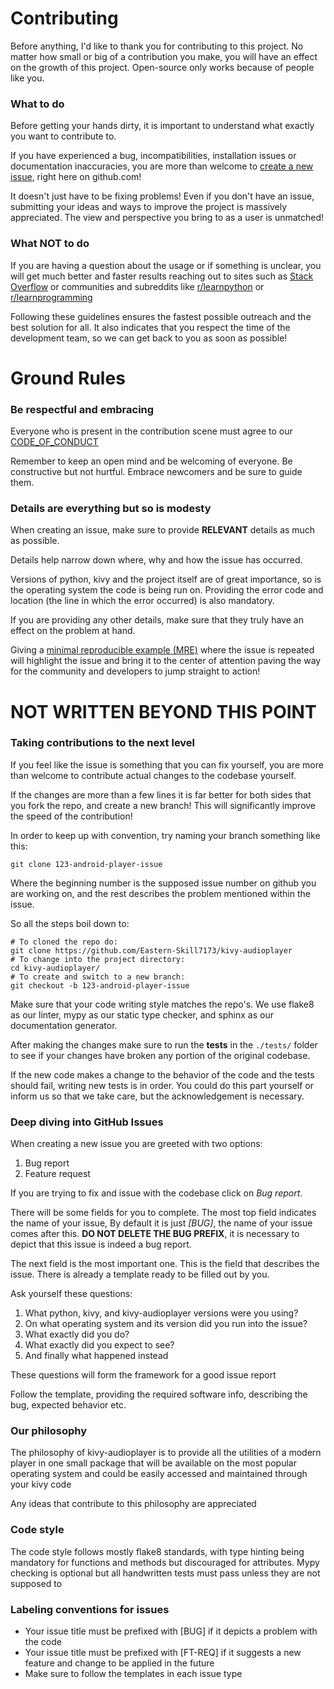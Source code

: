 # Contributing


Before anything, I'd like to thank you for contributing to this project. No matter how small or big of a contribution you make, you will have an effect on the growth of this project. Open-source only works because of people like you.

### What to do

Before getting your hands dirty, it is important to understand what exactly you want to contribute to.

If you have experienced a bug, incompatibilities, installation issues or documentation inaccuracies, you are more than welcome to [create a new issue](https://github.com/Eastern-Skill7173/kivy-audioplayer/issues/new), right here on github.com!

It doesn't just have to be fixing problems! Even if you don't have an issue, submitting your ideas and ways to improve the project is massively appreciated. The view and perspective you bring to as a user is unmatched!

### What NOT to do

If you are having a question about the usage or if something is unclear, you will get much better and faster results reaching out to sites such as [Stack Overflow](https://stackoverflow.com/) or communities and subreddits like [r/learnpython](https://www.reddit.com/r/learnpython/) or [r/learnprogramming](https://www.reddit.com/r/learnprogramming/)

Following these guidelines ensures the fastest possible outreach and the best solution for all. It also indicates that you respect the time of the development team, so we can get back to you as soon as possible!


# Ground Rules

### Be respectful and embracing

Everyone who is present in the contribution scene must agree to our [CODE_OF_CONDUCT](CODE_OF_CONDUCT.md)

Remember to keep an open mind and be welcoming of everyone. Be constructive but not hurtful. Embrace newcomers and be sure to guide them.

### Details are everything but so is modesty

When creating an issue, make sure to provide **RELEVANT** details as much as possible.

Details help narrow down where, why and how the issue has occurred.

Versions of python, kivy and the project itself are of great importance, so is the operating system the code is being run on. Providing the error code and location (the line in which the error occurred) is also mandatory.

If you are providing any other details, make sure that they truly have an effect on the problem at hand.

Giving a [minimal reproducible example (MRE)](https://stackoverflow.com/help/minimal-reproducible-example) where the issue is repeated will highlight the issue and bring it to the center of attention paving the way for the community and developers to jump straight to action!


# NOT WRITTEN BEYOND THIS POINT

### Taking contributions to the next level

If you feel like the issue is something that you can fix yourself, you are more than welcome to contribute actual changes to the codebase yourself.

If the changes are more than a few lines it is far better for both sides that you fork the repo, and create a new branch! This will significantly improve the speed of the contribution!

In order to keep up with convention, try naming your branch something like this:

```
git clone 123-android-player-issue
```

Where the beginning number is the supposed issue number on github you are working on, and the rest describes the problem mentioned within the issue.

So all the steps boil down to:

```
# To cloned the repo do:
git clone https://github.com/Eastern-Skill7173/kivy-audioplayer
# To change into the project directory:
cd kivy-audioplayer/
# To create and switch to a new branch:
git checkout -b 123-android-player-issue
```

Make sure that your code writing style matches the repo's. We use flake8 as our linter, mypy as our static type checker, and sphinx as our documentation generator.

After making the changes make sure to run the **tests** in the `./tests/` folder to see if your changes have broken any portion of the original codebase.

If the new code makes a change to the behavior of the code and the tests should fail, writing new tests is in order. You could do this part yourself or inform us so that we take care, but the acknowledgement is necessary.

### Deep diving into GitHub Issues
When creating a new issue you are greeted with two options:

1. Bug report
2. Feature request

If you are trying to fix and issue with the codebase click on *Bug report*.

There will be some fields for you to complete. The most top field indicates the name of your issue, By default it is just *[BUG]*, the name of your issue comes after this. **DO NOT DELETE THE BUG PREFIX**, it is necessary to depict that this issue is indeed a bug report.

The next field is the most important one. This is the field that describes the issue. There is already a template ready to be filled out by you.

Ask yourself these questions:

1. What python, kivy, and kivy-audioplayer versions were you using?
2. On what operating system and its version did you run into the issue?
3. What exactly did you do?
4. What exactly did you expect to see?
5. And finally what happened instead

These questions will form the framework for a good issue report

Follow the template, providing the required software info, describing the bug, expected behavior etc.

### Our philosophy
The philosophy of kivy-audioplayer is to provide all the utilities of a modern player in one small package that will be available on the most popular operating system and could be easily accessed and maintained through your kivy code

Any ideas that contribute to this philosophy are appreciated

### Code style

The code style follows mostly flake8 standards, with type hinting being mandatory for functions and methods but discouraged for attributes. Mypy checking is optional but all handwritten tests must pass unless they are not supposed to

### Labeling conventions for issues

* Your issue title must be prefixed with [BUG] if it depicts a problem with the code
* Your issue title must be prefixed with [FT-REQ] if it suggests a new feature and change to be applied in the future
* Make sure to follow the templates in each issue type
